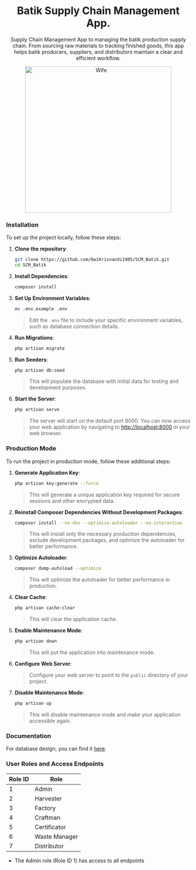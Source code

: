 <h1 align="center">Batik Supply Chain Management App. </h1>

<p align="center">
Supply Chain Management App to managing the batik production supply chain. From sourcing raw materials to tracking finished goods, this app helps batik producers, suppliers, and distributors maintain a clear and efficient workflow.
</p>

<p align="center">
    <img src="https://media1.tenor.com/m/phXC2y9QVa0AAAAd/bocchi-the-rock-kita-ikuyo.gif" alt="Wife" width="400">
</p>

### Installation

To set up the project locally, follow these steps:

1. **Clone the repository**:
    ```sh
    git clone https://github.com/DwiKrisnandi1905/SCM_Batik.git
    cd SCM_Batik
    ```

2. **Install Dependencies**:
    ```sh
    composer install
    ```

3. **Set Up Environment Variables**:
    ```sh
    mv .env.example .env
    ```
    > Edit the `.env` file to include your specific environment variables, such as database connection details.

4. **Run Migrations**:
    ```sh
    php artisan migrate
    ```

5. **Run Seeders**:
    ```sh
    php artisan db:seed
    ```
    > This will populate the database with initial data for testing and development purposes.

6. **Start the Server**:
    ```sh
    php artisan serve
    ```
    > The server will start on the default port 8000. You can now access your web application by navigating to [http://localhost:8000](http://localhost:8000) in your web browser.
### Production Mode

To run the project in production mode, follow these additional steps:

1. **Generate Application Key**:
    ```sh
    php artisan key:generate --force
    ```
    > This will generate a unique application key required for secure sessions and other encrypted data.

2. **Reinstall Composer Dependencies Without Development Packages**:
    ```sh
    composer install --no-dev --optimize-autoloader --no-interaction
    ```
    > This will install only the necessary production dependencies, exclude development packages, and optimize the autoloader for better performance.

3. **Optimize Autoloader**:
    ```sh
    composer dump-autoload --optimize
    ```
    > This will optimize the autoloader for better performance in production.

4. **Clear Cache**:
    ```sh
    php artisan cache:clear
    ```
    > This will clear the application cache.

5. **Enable Maintenance Mode**:
    ```sh
    php artisan down
    ```
    > This will put the application into maintenance mode.

6. **Configure Web Server**:
    > Configure your web server to point to the `public` directory of your project.

7. **Disable Maintenance Mode**:
    ```sh
    php artisan up
    ```
    > This will disable maintenance mode and make your application accessible again.

### Documentation
For database design, you can find it [here](https://dbdiagram.io/d/SCM-Batik-66ac8c9c8b4bb5230e09df06).

### User Roles and Access Endpoints

| Role ID | Role            |
|---------|-----------------|
| 1       | Admin           |
| 2       | Harvester       |
| 3       | Factory         |
| 4       | Craftman        |
| 5       | Certificator    |
| 6       | Waste Manager   |
| 7       | Distributor     |

- The Admin role (Role ID 1) has access to all endpoints